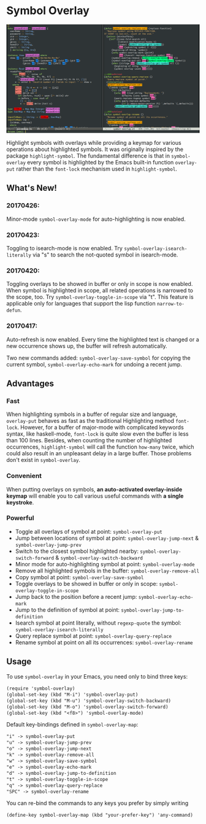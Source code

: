 # Symbol Overlay

<p align="center">
  <img src="screenshot-black.png">
</p>

Highlight symbols with overlays while providing a keymap for various operations about highlighted symbols.  It was originally inspired by the package `highlight-symbol`.  The fundamental difference is that in `symbol-overlay` every symbol is highlighted by the Emacs built-in function `overlay-put` rather than the `font-lock` mechanism used in `highlight-symbol`.

What's New!
---

### 20170426:

Minor-mode `symbol-overlay-mode` for auto-highlighting is now enabled.

### 20170423:

Toggling to isearch-mode is now enabled. Try `symbol-overlay-isearch-literally` via "s" to search the not-quoted symbol in isearch-mode.

### 20170420:

Toggling overlays to be showed in buffer or only in scope is now enabled.  When symbol is highlighted in scope, all related operations is narrowed to the scope, too. Try `symbol-overlay-toggle-in-scope` via "t".  This feature is applicable only for languages that support the lisp function `narrow-to-defun`.

### 20170417:

Auto-refresh is now enabled. Every time the highlighted text is changed or a new occurrence shows up, the buffer will refresh automatically.

Two new commands added: `symbol-overlay-save-symbol` for copying the current symbol, `symbol-overlay-echo-mark` for undoing a recent jump.

Advantages
---

### Fast

When highlighting symbols in a buffer of regular size and language, `overlay-put` behaves as fast as the traditional Highlighting method `font-lock`.  However, for a buffer of major-mode with complicated keywords syntax, like haskell-mode, `font-lock` is quite slow even the buffer is less than 100 lines.  Besides, when counting the number of highlighted occurrences, `highlight-symbol` will call the function `how-many` twice, which could also result in an unpleasant delay in a large buffer.  Those problems don't exist in `symbol-overlay`.

### Convenient

When putting overlays on symbols, **an auto-activated overlay-inside keymap** will enable you to call various useful commands with **a single keystroke**.

### Powerful

- Toggle all overlays of symbol at point: `symbol-overlay-put`
- Jump between locations of symbol at point: `symbol-overlay-jump-next` & `symbol-overlay-jump-prev`
- Switch to the closest symbol highlighted nearby: `symbol-overlay-switch-forward` & `symbol-overlay-switch-backward`
- Minor mode for auto-highlighting symbol at point: `symbol-overlay-mode`
- Remove all highlighted symbols in the buffer: `symbol-overlay-remove-all`
- Copy symbol at point: `symbol-overlay-save-symbol`
- Toggle overlays to be showed in buffer or only in scope: `symbol-overlay-toggle-in-scope`
- Jump back to the position before a recent jump: `symbol-overlay-echo-mark`
- Jump to the definition of symbol at point: `symbol-overlay-jump-to-definition`
- Isearch symbol at point literally, without `regexp-quote` the symbol: `symbol-overlay-isearch-literally`
- Query replace symbol at point: `symbol-overlay-query-replace`
- Rename symbol at point on all its occurrences: `symbol-overlay-rename`

Usage
---

To use `symbol-overlay` in your Emacs, you need only to bind three keys:

    (require 'symbol-overlay)
	(global-set-key (kbd "M-i") 'symbol-overlay-put)
	(global-set-key (kbd "M-u") 'symbol-overlay-switch-backward)
	(global-set-key (kbd "M-o") 'symbol-overlay-switch-forward)
	(global-set-key (kbd "<f8>") 'symbol-overlay-mode)

Default key-bindings defined in `symbol-overlay-map`:

    "i" -> symbol-overlay-put
	"u" -> symbol-overlay-jump-prev
	"o" -> symbol-overlay-jump-next
	"k" -> symbol-overlay-remove-all
    "w" -> symbol-overlay-save-symbol
    "e" -> symbol-overlay-echo-mark
	"d" -> symbol-overlay-jump-to-definition
	"t" -> symbol-overlay-toggle-in-scope
	"q" -> symbol-overlay-query-replace
	"SPC" -> symbol-overlay-rename

You can re-bind the commands to any keys you prefer by simply writing

    (define-key symbol-overlay-map (kbd "your-prefer-key") 'any-command)
